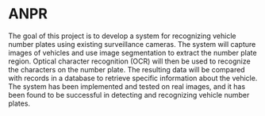 # ANPR
The goal of this project is to develop a system for recognizing vehicle number plates using existing surveillance cameras. The system will capture images of vehicles and use image segmentation to extract the number plate region. Optical character recognition (OCR) will then be used to recognize the characters on the number plate. The resulting data will be compared with records in a database to retrieve specific information about the vehicle. The system has been implemented and tested on real images, and it has been found to be successful in detecting and recognizing vehicle number plates.
